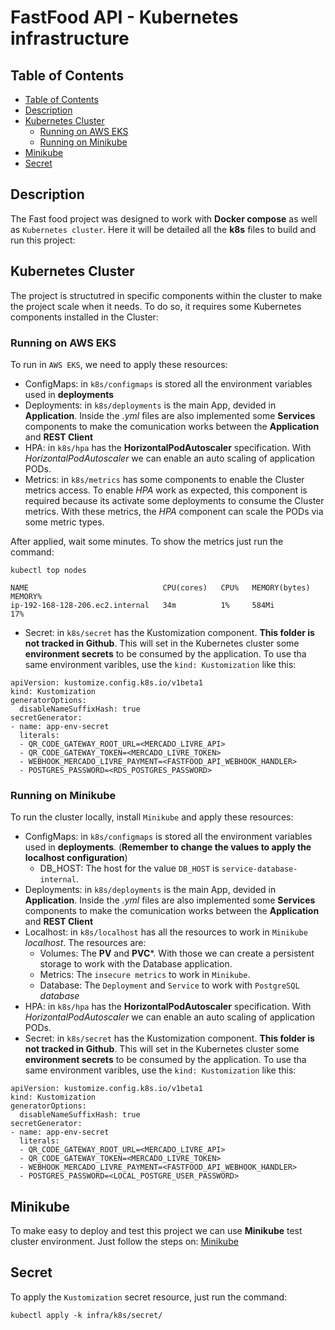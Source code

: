 # FastFood API - Kubernetes infrastructure

## Table of Contents

- [Table of Contents](#table-of-contents)
- [Description](#description)
- [Kubernetes Cluster](#kubernetes-cluster)
    - [Running on AWS EKS](#running-on-aws-eks)
    - [Running on Minikube](#running-on-minikube)
- [Minikube](#minikube)
- [Secret](#secret)


## Description

The Fast food project was designed to work with **Docker compose** as well as `Kubernetes cluster`. Here it will be detailed all the **k8s** files to build and run this project:

## Kubernetes Cluster

The project is structutred in specific components within the cluster to make the project scale when it needs. To do so, it requires some Kubernetes components installed in the Cluster:

### Running on AWS EKS

To run in `AWS EKS`, we need to apply these resources:

 - ConfigMaps: in `k8s/configmaps` is stored all the environment variables used in **deployments**
 - Deployments: in `k8s/deployments` is the main App, devided in **Application**. Inside the *.yml* files are also implemented some **Services** components to make the comunication works between the **Application** and **REST Client**
 - HPA: in `k8s/hpa` has the **HorizontalPodAutoscaler** specification. With *HorizontalPodAutoscaler* we can enable an auto scaling of application PODs.
 - Metrics: in `k8s/metrics` has some components to enable the Cluster metrics access. To enable *HPA* work as expected, this component is required because its activate some deployments to consume the Cluster metrics. With these metrics, the *HPA* component can scale the PODs via some metric types. 
 
 After applied, wait some minutes. To show the metrics just run the command:

 ```
kubectl top nodes

NAME                              CPU(cores)   CPU%   MEMORY(bytes)   MEMORY%   
ip-192-168-128-206.ec2.internal   34m          1%     584Mi           17% 
 ```

 - Secret: in `k8s/secret` has the Kustomization component. **This folder is not tracked in Github**. This will set in the Kubernetes cluster some **environment secrets** to be consumed by the application. 
 To use tha same environment varibles, use the `kind: Kustomization` like this:

```
apiVersion: kustomize.config.k8s.io/v1beta1
kind: Kustomization
generatorOptions:
  disableNameSuffixHash: true
secretGenerator:
- name: app-env-secret
  literals:
  - QR_CODE_GATEWAY_ROOT_URL=<MERCADO_LIVRE_API>
  - QR_CODE_GATEWAY_TOKEN=<MERCADO_LIVRE_TOKEN>
  - WEBHOOK_MERCADO_LIVRE_PAYMENT=<FASTFOOD_API_WEBHOOK_HANDLER>
  - POSTGRES_PASSWORD=<RDS_POSTGRES_PASSWORD>
```

### Running on Minikube

To run the cluster locally, install `Minikube` and apply these resources:

 - ConfigMaps: in `k8s/configmaps` is stored all the environment variables used in **deployments**. (**Remember to change the values to apply the localhost configuration**)
    - DB_HOST: The host for the value `DB_HOST` is `service-database-internal`.
 - Deployments: in `k8s/deployments` is the main App, devided in **Application**. Inside the *.yml* files are also implemented some **Services** components to make the comunication works between the **Application** and **REST Client**
 - Localhost: in `k8s/localhost` has all the resources to work in `Minikube` *localhost*. The resources are:
    - Volumes: The **PV** and **PVC***. With those we can create a persistent storage to work with the Database application.
    - Metrics: The `insecure metrics` to work in `Minikube`.
    - Database: The `Deployment` and `Service` to work with `PostgreSQL` *database*
 - HPA: in `k8s/hpa` has the **HorizontalPodAutoscaler** specification. With *HorizontalPodAutoscaler* we can enable an auto scaling of application PODs.
 - Secret: in `k8s/secret` has the Kustomization component. **This folder is not tracked in Github**. This will set in the Kubernetes cluster some **environment secrets** to be consumed by the application. 
 To use tha same environment varibles, use the `kind: Kustomization` like this:

```
apiVersion: kustomize.config.k8s.io/v1beta1
kind: Kustomization
generatorOptions:
  disableNameSuffixHash: true
secretGenerator:
- name: app-env-secret
  literals:
  - QR_CODE_GATEWAY_ROOT_URL=<MERCADO_LIVRE_API>
  - QR_CODE_GATEWAY_TOKEN=<MERCADO_LIVRE_TOKEN>
  - WEBHOOK_MERCADO_LIVRE_PAYMENT=<FASTFOOD_API_WEBHOOK_HANDLER>
  - POSTGRES_PASSWORD=<LOCAL_POSTGRE_USER_PASSWORD>
```

## Minikube

To make easy to deploy and test this project we can use **Minikube** test cluster environment.
Just follow the steps on: [Minikube](https://minikube.sigs.k8s.io/docs/)

## Secret

To apply the `Kustomization` secret resource, just run the command:

```
kubectl apply -k infra/k8s/secret/
```
